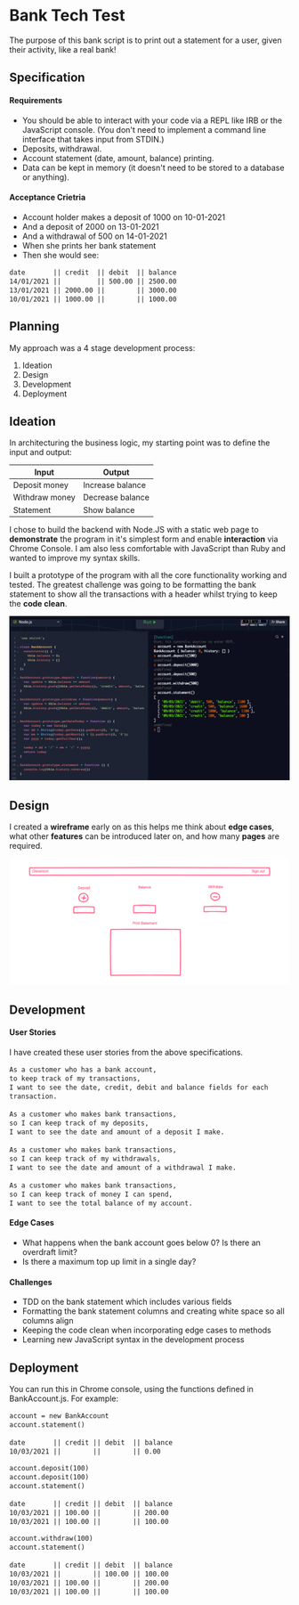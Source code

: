 # Bank Tech Test 

The purpose of this bank script is to print out a statement for a user, given their activity, like a real bank!  
  
## Specification

#### Requirements

* You should be able to interact with your code via a REPL like IRB or the JavaScript console. (You don't need to implement a command line interface that takes input from STDIN.)
* Deposits, withdrawal.
* Account statement (date, amount, balance) printing.
* Data can be kept in memory (it doesn't need to be stored to a database or anything).

#### Acceptance Crietria 

* Account holder makes a deposit of 1000 on 10-01-2021 
* And a deposit of 2000 on 13-01-2021  
* And a withdrawal of 500 on 14-01-2021
* When she prints her bank statement  
* Then she would see:  

```
date       || credit  || debit  || balance  
14/01/2021 ||         || 500.00 || 2500.00  
13/01/2021 || 2000.00 ||        || 3000.00  
10/01/2021 || 1000.00 ||        || 1000.00  
```

## Planning 

My approach was a 4 stage development process:

1. Ideation
2. Design 
3. Development 
4. Deployment 

## Ideation 

In architecturing the business logic, my starting point was to define the input and output:

| Input          | Output           |
| ---------------|----------------- |
| Deposit money  | Increase balance |
| Withdraw money | Decrease balance |
| Statement      | Show balance     |

I chose to build the backend with Node.JS with a static web page to **demonstrate** the program in
it's simplest form and enable **interaction** via Chrome Console. I am also less comfortable with 
JavaScript than Ruby and wanted to improve my syntax skills. 

I built a prototype of the program with all the core functionality working and tested. The greatest
challenge was going to be formatting the bank statement to show all the transactions with a header
whilst trying to keep the **code clean**. 

![Alt text](images/Node-JS-screenshot2.png?raw=true)

## Design 

I created a **wireframe** early on as this helps me think about **edge cases**, what other **features** can 
be introduced later on, and how many **pages** are required. 

![Alt text](images/Wireframe.png?raw=true)

## Development 

#### User Stories 
I have created these user stories from the above specifications.

```
As a customer who has a bank account,
to keep track of my transactions, 
I want to see the date, credit, debit and balance fields for each transaction.

As a customer who makes bank transactions, 
so I can keep track of my deposits,
I want to see the date and amount of a deposit I make.

As a customer who makes bank transactions, 
so I can keep track of my withdrawals, 
I want to see the date and amount of a withdrawal I make.

As a customer who makes bank transactions, 
so I can keep track of money I can spend, 
I want to see the total balance of my account. 
```

#### Edge Cases 
* What happens when the bank account goes below 0? Is there an overdraft limit?
* Is there a maximum top up limit in a single day?

#### Challenges 
* TDD on the bank statement which includes various fields 
* Formatting the bank statement columns and creating white space so all columns align 
* Keeping the code clean when incorporating edge cases to methods 
* Learning new JavaScript syntax in the development process 

## Deployment 

You can run this in Chrome console, using the functions defined in BankAccount.js. For example:

```
account = new BankAccount
account.statement()

date       || credit || debit  || balance
10/03/2021 ||        ||        || 0.00
```

```
account.deposit(100)
account.deposit(100)
account.statement()

date       || credit || debit  || balance
10/03/2021 || 100.00 ||        || 200.00
10/03/2021 || 100.00 ||        || 100.00
```

```
account.withdraw(100)
account.statement()

date       || credit || debit  || balance
10/03/2021 ||        || 100.00 || 100.00
10/03/2021 || 100.00 ||        || 200.00
10/03/2021 || 100.00 ||        || 100.00
```





